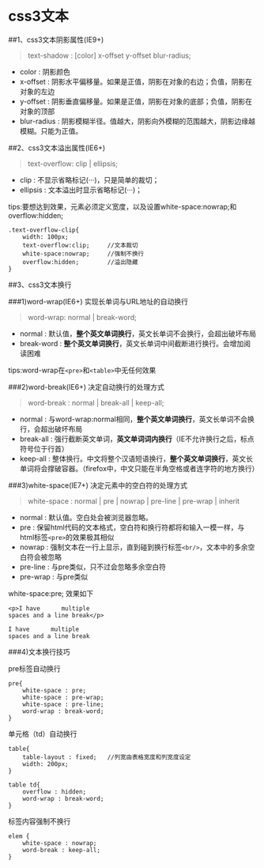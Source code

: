 # css3文本

##1、css3文本阴影属性(IE9+)
>text-shadow : [color] x-offset y-offset blur-radius;  

* color : 阴影颜色
* x-offset : 阴影水平偏移量。如果是正值，阴影在对象的右边；负值，阴影在对象的左边
* y-offset : 阴影垂直偏移量。如果是正值，阴影在对象的底部；负值，阴影在对象的顶部
* blur-radius : 阴影模糊半径。值越大，阴影向外模糊的范围越大，阴影边缘越模糊。只能为正值。

##2、css3文本溢出属性(IE6+)

>text-overflow: clip | ellipsis;

* clip : 不显示省略标记(···)，只是简单的裁切；
* ellipsis : 文本溢出时显示省略标记(···)；

tips:要想达到效果，元素必须定义宽度，以及设置white-space:nowrap;和overflow:hidden;
~~~
.text-overflow-clip{
	width: 100px;
	text-overflow:clip;		//文本裁切
	white-space:nowrap;     //强制不换行
	overflow:hidden;		//溢出隐藏
}
~~~

##3、css3文本换行

###1)word-wrap(IE6+)
实现长单词与URL地址的自动换行

>word-wrap: normal | break-word;

* normal : 默认值，**整个英文单词换行**，英文长单词不会换行，会超出破坏布局
* break-word : **整个英文单词换行**，英文长单词中间截断进行换行。会增加阅读困难

tips:word-wrap在`<pre>`和`<table>`中无任何效果

###2)word-break(IE6+)
决定自动换行的处理方式

>word-break : normal | break-all | keep-all;

* normal : 与word-wrap:normal相同，**整个英文单词换行**，英文长单词不会换行，会超出破坏布局
* break-all : 强行截断英文单词，**英文单词词内换行**（IE不允许换行之后，标点符号位于行首）
* keep-all : 整体换行。中文将整个汉语短语换行，**整个英文单词换行**，英文长单词将会撑破容器。（firefox中，中文只能在半角空格或者连字符的地方换行）

###3)white-space(IE7+)
决定元素中的空白符的处理方式

>white-space : normal | pre | nowrap | pre-line | pre-wrap | inherit

* normal : 默认值。空白处会被浏览器忽略。
* pre : 保留html代码的文本格式，空白符和换行符都将和输入一模一样，与html标签`<pre>`的效果极其相似
* nowrap : 强制文本在一行上显示，直到碰到换行标签`<br/>`，文本中的多余空白符会被忽略
* pre-line : 与pre类似，只不过会忽略多余空白符
* pre-wrap : 与pre类似

white-space:pre; 效果如下
~~~
<p>I have      multiple
spaces and a line break</p>
~~~
~~~
I have      multiple
spaces and a line break
~~~

###4)文本换行技巧

pre标签自动换行
~~~
pre{
	white-space : pre;
	white-space : pre-wrap;
	white-space : pre-line;
	word-wrap : break-word;
}
~~~

单元格（td）自动换行
~~~
table{
	table-layout : fixed;	//列宽由表格宽度和列宽度设定
	width: 200px;
}

table td{
	overflow : hidden;
	word-wrap : break-word;
}
~~~

标签内容强制不换行
~~~
elem {
	white-space : nowrap;
	word-break : keep-all;
}
~~~

